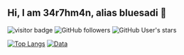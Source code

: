 ##  Hi, I am 34r7hm4n, alias bluesadi 👋

![visitor badge](https://visitor-badge.glitch.me/badge?page_id=bluesadi.bluesadi)
![GitHub followers](https://img.shields.io/github/followers/bluesadi?style=social)   ![GitHub User's stars](https://img.shields.io/github/stars/bluesadi?style=social)

[![Top Langs](https://github-readme-stats.vercel.app/api/top-langs/?username=bluesadi&langs_count=6&layout=compact)](https://github.com/anuraghazra/github-readme-stats)
[![Data](https://github-readme-stats.vercel.app/api?username=bluesadi)]()

